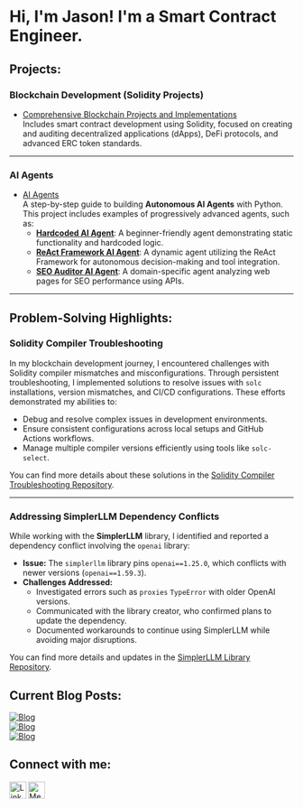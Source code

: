 # Hi, I'm Jason! I'm a Smart Contract Engineer.

## Projects:

### Blockchain Development (Solidity Projects)
- [Comprehensive Blockchain Projects and Implementations](https://github.com/jason-victor1/Blockchain-Development.git)  
  Includes smart contract development using Solidity, focused on creating and auditing decentralized applications (dApps), DeFi protocols, and advanced ERC token standards.

---

### AI Agents 
- [AI Agents](https://github.com/jason-victor1/AI-Agents.git)  
  A step-by-step guide to building **Autonomous AI Agents** with Python. This project includes examples of progressively advanced agents, such as:
  - **[Hardcoded AI Agent](https://github.com/jason-victor1/Hardcoded-AI-Agent.git)**: A beginner-friendly agent demonstrating static functionality and hardcoded logic.
  - **[ReAct Framework AI Agent](https://github.com/jason-victor1/ReAct-Framework-AI-Agent.git)**: A dynamic agent utilizing the ReAct Framework for autonomous decision-making and tool integration.
  - **[SEO Auditor AI Agent](https://github.com/jason-victor1/SEO-Auditor-AI-Agent.git)**: A domain-specific agent analyzing web pages for SEO performance using APIs.

---

## Problem-Solving Highlights:

### Solidity Compiler Troubleshooting
In my blockchain development journey, I encountered challenges with Solidity compiler mismatches and misconfigurations. Through persistent troubleshooting, I implemented solutions to resolve issues with `solc` installations, version mismatches, and CI/CD configurations. These efforts demonstrated my abilities to:
- Debug and resolve complex issues in development environments.
- Ensure consistent configurations across local setups and GitHub Actions workflows.
- Manage multiple compiler versions efficiently using tools like `solc-select`.

You can find more details about these solutions in the [Solidity Compiler Troubleshooting Repository](https://github.com/jason-victor1/solidity-compiler-troubleshooting.git).

---

### Addressing SimplerLLM Dependency Conflicts
While working with the **SimplerLLM** library, I identified and reported a dependency conflict involving the `openai` library:
- **Issue:** The `simplerllm` library pins `openai==1.25.0`, which conflicts with newer versions (`openai==1.59.3`).
- **Challenges Addressed:**
  - Investigated errors such as `proxies` `TypeError` with older OpenAI versions.
  - Communicated with the library creator, who confirmed plans to update the dependency.
  - Documented workarounds to continue using SimplerLLM while avoiding major disruptions.

You can find more details and updates in the [SimplerLLM Library Repository](https://github.com/jason-victor1/SimplerLLM-library.git).

## Current Blog Posts:
[![Blog](https://img.shields.io/badge/Read%20Blog-How%20to%20Stop%20SIM%20Swapping%20Scams%20with%20Blockchain%20Technology-darkblue)](https://medium.com/@jasonvictor19/how-to-stop-sim-swapping-scams-with-blockchain-technology-2c97e60cc566)  
[![Blog](https://img.shields.io/badge/Read%20Blog-Why%20Blockchain%20Can’t%20Be%20Hacked%3A%20Breaking%20Down%20Its%20Security%20Features-darkblue)](https://medium.com/@jasonvictor19/why-blockchain-cant-be-hacked-breaking-down-its-security-features-f3a0fda29976)  
[![Blog](https://img.shields.io/badge/Read%20Blog-Solidity%20Development%3A%20Developing%20the%20Timelock%20Smart%20Contract-darkblue)](https://medium.com/@jasonvictor19/solidity-development-developing-the-timelock-smart-contract-c479800b4609)

## Connect with me:

<a href="https://linkedin.com">
  <img align="left" alt="LinkedIn" width="30px" src="https://img.icons8.com/fluent/48/000000/linkedin.png" />
</a>

<a href="https://medium.com">
  <img align="left" alt="Medium" width="30px" src="https://upload.wikimedia.org/wikipedia/commons/e/ec/Medium_logo_Monogram.svg" />
</a>

<!-- Make sure to add some space after the icons -->
<br />
<br />

<!-- Now add your actual link references below -->
[linkedin]: https://linkedin.com
[medium]: https://medium.com


